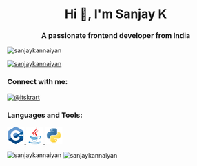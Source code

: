 <h1 align="center">Hi 👋, I'm Sanjay K</h1>
<h3 align="center">A passionate frontend developer from India</h3>

<p align="left"> <img src="https://komarev.com/ghpvc/?username=sanjaykannaiyan&label=Profile%20views&color=0e75b6&style=flat" alt="sanjaykannaiyan" /> </p>

<p align="left"> <a href="https://github.com/ryo-ma/github-profile-trophy"><img src="https://github-profile-trophy.vercel.app/?username=sanjaykannaiyan" alt="sanjaykannaiyan" /></a> </p>

<h3 align="left">Connect with me:</h3>
<p align="left">
<a href="https://instagram.com/@itskrart" target="blank"><img align="center" src="https://raw.githubusercontent.com/rahuldkjain/github-profile-readme-generator/master/src/images/icons/Social/instagram.svg" alt="@itskrart" height="30" width="40" /></a>
</p>

<h3 align="left">Languages and Tools:</h3>
<p align="left"> <a href="https://www.w3schools.com/cpp/" target="_blank" rel="noreferrer"> <img src="https://raw.githubusercontent.com/devicons/devicon/master/icons/cplusplus/cplusplus-original.svg" alt="cplusplus" width="40" height="40"/> </a> <a href="https://www.java.com" target="_blank" rel="noreferrer"> <img src="https://raw.githubusercontent.com/devicons/devicon/master/icons/java/java-original.svg" alt="java" width="40" height="40"/> </a> <a href="https://www.python.org" target="_blank" rel="noreferrer"> <img src="https://raw.githubusercontent.com/devicons/devicon/master/icons/python/python-original.svg" alt="python" width="40" height="40"/> </a> </p>

<p><img align="left" src="https://github-readme-stats.vercel.app/api/top-langs?username=sanjaykannaiyan&show_icons=true&locale=en&layout=compact" alt="sanjaykannaiyan" /></p>

<p>&nbsp;<img align="center" src="https://github-readme-stats.vercel.app/api?username=sanjaykannaiyan&show_icons=true&locale=en" alt="sanjaykannaiyan" /></p>
